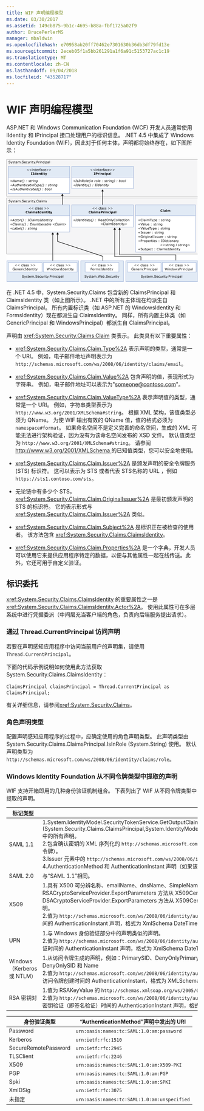 ```yaml
---
title: WIF 声明编程模型
ms.date: 03/30/2017
ms.assetid: 149cb875-9b1c-4695-b88a-fbf1725a02f9
author: BrucePerlerMS
manager: mbaldwin
ms.openlocfilehash: e70958ab20ff70462e7301630b36db3df79fd13e
ms.sourcegitcommit: 2eceb05f1a5bb261291a1f6a91c5153727ac1c19
ms.translationtype: MT
ms.contentlocale: zh-CN
ms.lasthandoff: 09/04/2018
ms.locfileid: "43528717"
---
```

# <a name="wif-claims-programming-model"></a>WIF 声明编程模型
ASP.NET 和 Windows Communication Foundation (WCF) 开发人员通常使用 IIdentity 和 IPrincipal 接口处理用户的标识信息。 .NET 4.5 中集成了 Windows Identity Foundation (WIF)，因此对于任何主体，声明都将始终存在，如下图所示：  
  
 ![WIF 声明编程模型](../../../docs/framework/security/media/wifclaimsprogrammingmodel.png "WIFClaimsProgrammingModel")  
  
 在 .NET 4.5 中，System.Security.Claims 包含新的 ClaimsPrincipal 和 ClaimsIdentity 类（如上图所示）。 .NET 中的所有主体现在均派生自 ClaimsPrincipal。 所有内置标识类（如 ASP.NET 的 WindowsIdentity 和 FormsIdentity）现在都派生自 ClaimsIdentity。 同样，所有内置主体类（如 GenericPrincipal 和 WindowsPrincipal）都派生自 ClaimsPrincipal。  
  
 声明由 <xref:System.Security.Claims.Claim> 类表示。 此类具有以下重要属性：  
  
-   <xref:System.Security.Claims.Claim.Type%2A> 表示声明的类型，通常是一个 URI。 例如，电子邮件地址声明表示为`http://schemas.microsoft.com/ws/2008/06/identity/claims/email`。  
  
-   <xref:System.Security.Claims.Claim.Value%2A> 包含声明的值，表现形式为字符串。 例如，电子邮件地址可以表示为"someone@contoso.com"。  
  
-   <xref:System.Security.Claims.Claim.ValueType%2A> 表示声明值的类型，通常是一个 URI。 例如，字符串类型表示为 `http://www.w3.org/2001/XMLSchema#string`。 根据 XML 架构，该值类型必须为 QName。 为使 WIF 输出有效的 QName 值，值的格式必须为 `namespace#format`。 如果命名空间不是定义完善的命名空间，生成的 XML 可能无法进行架构验证，因为没有为该命名空间发布的 XSD 文件。 默认值类型为 `http://www.w3.org/2001/XMLSchema#string`。 请参阅[ http://www.w3.org/2001/XMLSchema ](https://go.microsoft.com/fwlink/?LinkId=209155)的已知值类型，您可以安全地使用。  
  
-   <xref:System.Security.Claims.Claim.Issuer%2A> 是颁发声明的安全令牌服务 (STS) 标识符。 这可以表示为 STS 或者代表 STS名称的 URL ，例如 `https://sts1.contoso.com/sts`。  
  
-   无论链中有多少个 STS，<xref:System.Security.Claims.Claim.OriginalIssuer%2A> 是最初颁发声明的 STS 的标识符。 它的表示形式与 <xref:System.Security.Claims.Claim.Issuer%2A> 类似。  
  
-   <xref:System.Security.Claims.Claim.Subject%2A> 是标识正在被检查的使用者。 该方法包含 <xref:System.Security.Claims.ClaimsIdentity>。  
  
-   <xref:System.Security.Claims.Claim.Properties%2A> 是一个字典，开发人员可以使用它来提供应用程序特定的数据，以便与其他属性一起在线传送。此外，它还可用于自定义验证。  
  
## <a name="identity-delegation"></a>标识委托  
 <xref:System.Security.Claims.ClaimsIdentity> 的重要属性之一是 <xref:System.Security.Claims.ClaimsIdentity.Actor%2A>。 使用此属性可在多层系统中进行凭据委派（中间层充当客户端的角色，负责向后端服务提出请求）。  
  
### <a name="accessing-claims-through-threadcurrentprincipal"></a>通过 Thread.CurrentPrincipal 访问声明  
 若要在声明感知应用程序中访问当前用户的声明集，请使用 `Thread.CurrentPrincipal`。  
  
 下面的代码示例说明如何使用此方法获取 System.Security.Claims.ClaimsIdentity：  
  
```  
ClaimsPrincipal claimsPrincipal = Thread.CurrentPrincipal as ClaimsPrincipal;  
```  
  
 有关详细信息，请参阅<xref:System.Security.Claims>。  
  
### <a name="role-claim-type"></a>角色声明类型  
 配置声明感知应用程序的过程中，应确定使用的角色声明类型。 此声明类型由 System.Security.Claims.ClaimsPrincipal.IsInRole (System.String) 使用。 默认声明类型为 `http://schemas.microsoft.com/ws/2008/06/identity/claims/role`。  
  
### <a name="claims-extracted-by-windows-identity-foundation-from-different-token-types"></a>Windows Identity Foundation 从不同令牌类型中提取的声明  
 WIF 支持开箱即用的几种身份验证机制组合。 下表列出了 WIF 从不同令牌类型中提取的声明。  
  
|标记类型|生成的声明|映射到 Windows 访问令牌|  
|-|-|-|  
|SAML 1.1|1.System.IdentityModel.SecurityTokenService.GetOutputClaimsIdentity (System.Security.Claims.ClaimsPrincipal,System.IdentityModel.Protocols.WSTrust.RequestSecurityToken,System.IdentityModel.Scope) 中的所有声明。<br />2.包含确认密钥的 XML 序列化的 `http://schemas.microsoft.com/ws/2008/06/identity/claims/confirmationkey` 声明（如果该令牌包含证明令牌）。<br />3.Issuer 元素中的 `http://schemas.microsoft.com/ws/2008/06/identity/claims/samlissuername` 声明。<br />4.AuthenticationMethod 和 AuthenticationInstant 声明（如果该令牌包含身份验证语句）。|除了“SAML 1.1”中列出的声明（不包括 `http://schemas.xmlsoap.org/ws/2005/05/identity/claims/name` 类型的声明）外，还将添加 Windows 身份验证相关的声明，并由 WindowsClaimsIdentity 表示标识。|  
|SAML 2.0|与“SAML 1.1”相同。|与“映射到 Windows 帐户的 SAML 1.1”相同。|  
|X509|1.具有 X500 可分辨名称、emailName、dnsName、SimpleName、UpnName、UrlName、thumbprint、RsaKey（可以使用 RSACryptoServiceProvider.ExportParameters 方法从 X509Certificate2.PublicKey.Key 属性提取）、DsaKey（可以使用 DSACryptoServiceProvider.ExportParameters 方法从 X509Certificate2.PublicKey.Key 属性提取）和 X509 证书中 SerialNumber 属性的声明。<br />2.值为 `http://schemas.microsoft.com/ws/2008/06/identity/authenticationmethod/x509` 的 AuthenticationMethod 声明。 值为证书验证时间的 AuthenticationInstant 声明，格式为 XmlSchema DateTime。|1.它使用 Windows 帐户完全限定的域名作为 `http://schemas.xmlsoap.org/ws/2005/05/identity/claims/name` 声明值。 .<br />2.X509 证书中未映射到 Windows 的声明，以及通过将证书映射到 Windows 而获得的 Windows 帐户中的声明。|  
|UPN|1.与 Windows 身份验证部分中的声明类似的声明。<br />2.值为 `http://schemas.microsoft.com/ws/2008/06/identity/authenticationmethod/password` 的 AuthenticationMethod 声明。 值为密码验证时间的 AuthenticationInstant 声明，格式为 XmlSchema DateTime。||  
|Windows（Kerberos 或 NTLM）|1.从访问令牌生成的声明，例如：PrimarySID、DenyOnlyPrimarySID、PrimaryGroupSID、DenyOnlyPrimaryGroupSID、GroupSID、DenyOnlySID 和 Name<br />2.值为 `http://schemas.microsoft.com/ws/2008/06/identity/authenticationmethod/windows` 的 AuthenticationMethod。 值为 Windows 访问令牌创建时间的 AuthenticationInstant，格式为 XMLSchema DateTime。||  
|RSA 密钥对|1.值为 RSAKeyValue 的 `http://schemas.xmlsoap.org/ws/2005/05/identity/claims/rsa` 声明。<br />2.值为 `http://schemas.microsoft.com/ws/2008/06/identity/authenticationmethod/signature` 的 AuthenticationMethod 声明。 值为 RSA 密钥验证（即签名验证）时间的 AuthenticationInstant 声明，格式为 XMLSchema DateTime。||  
  
|身份验证类型|“AuthenticationMethod”声明中发出的 URI|  
|-|-|  
|Password|`urn:oasis:names:tc:SAML:1.0:am:password`|  
|Kerberos|`urn:ietf:rfc:1510`|  
|SecureRemotePassword|`urn:ietf:rfc:2945`|  
|TLSClient|`urn:ietf:rfc:2246`|  
|X509|`urn:oasis:names:tc:SAML:1.0:am:X509-PKI`|  
|PGP|`urn:oasis:names:tc:SAML:1.0:am:PGP`|  
|Spki|`urn:oasis:names:tc:SAML:1.0:am:SPKI`|  
|XmlDSig|`urn:ietf:rfc:3075`|  
|未指定|`urn:oasis:names:tc:SAML:1.0:am:unspecified`|
